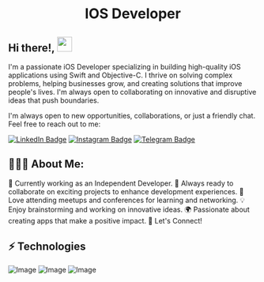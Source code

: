 <h1 align="center">IOS Developer</h1>

## Hi there!, <img src="https://raw.githubsercontent.com/aemmadi/aemmadi/master/wave.gif" width="30px">

I'm a passionate iOS Developer specializing in building high-quality iOS applications using Swift and Objective-C. I thrive on solving complex problems, helping businesses grow, and creating solutions that improve people's lives. I'm always open to collaborating on innovative and disruptive ideas that push boundaries.

I'm always open to new opportunities, collaborations, or just a friendly chat. Feel free to reach out to me:

[![LinkedIn Badge](https://img.shields.io/badge/giyos-khaitov-blue?style=flat&logo=linkedin)](https://www.linkedin.com/in/giyos-khaitov)
[![Instagram Badge](https://img.shields.io/badge/@gyaskhaitov-purple?style=flat&logo=instagram)](https://www.instagram.com/gyaskhaitov)
[![Telegram Badge](https://img.shields.io/badge/@GiyasIOS-blue?style=flat&logo=telegram)](https://t.me/GiyasIOS)


<h2 align="left">👨🏻‍💻 About Me:</h2>

🚀 Currently working as an Independent Developer.
💼 Always ready to collaborate on exciting projects to enhance development experiences.
🎉 Love attending meetups and conferences for learning and networking.
💡 Enjoy brainstorming and working on innovative ideas.
🌍 Passionate about creating apps that make a positive impact.
🤝 Let's Connect!

## ⚡️ Technologies

![Image](https://image.shields.io/badge/Swift-FF2D20?style-for-the-badge&logo-swift&logoColor-orange)
![Image](https://image.shields.io/badge/Swift-FF2D20?style-for-the-badge&logo-swift&logoColor-orange)
![Image](https://image.shields.io/badge/Swift-FF2D20?style-for-the-badge&logo-swift&logoColor-orange)

